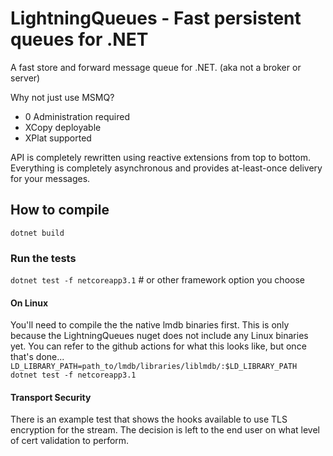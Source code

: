 LightningQueues - Fast persistent queues for .NET
=====================================================

A fast store and forward message queue for .NET. (aka not a broker or server)

Why not just use MSMQ?
- 0 Administration required
- XCopy deployable
- XPlat supported

API is completely rewritten using reactive extensions from top to bottom. 
Everything is completely asynchronous and provides at-least-once delivery for your messages.

## How to compile
`dotnet build`

### Run the tests
`dotnet test -f netcoreapp3.1` # or other framework option you choose

#### On Linux
You'll need to compile the the native lmdb binaries first. This is only because the LightningQueues nuget does not include any Linux binaries yet. You can refer
to the github actions for what this looks like, but once that's done...
`LD_LIBRARY_PATH=path_to/lmdb/libraries/liblmdb/:$LD_LIBRARY_PATH dotnet test -f netcoreapp3.1`

#### Transport Security
There is an example test that shows the hooks available to use TLS encryption for the stream. The decision is left to the end user on what level of cert validation to perform.
